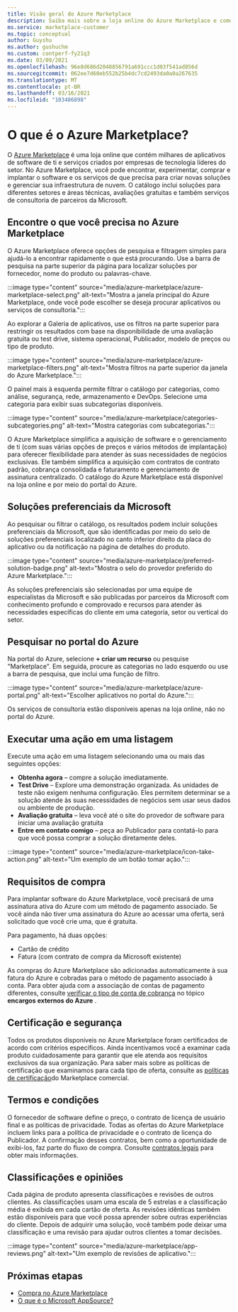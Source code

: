 ```yaml
---
title: Visão geral do Azure Marketplace
description: Saiba mais sobre a loja online do Azure Marketplace e como você pode encontrar e experimentar software e soluções.
ms.service: marketplace-customer
ms.topic: conceptual
author: Guyshu
ms.author: gushuchm
ms.custom: contperf-fy21q3
ms.date: 03/09/2021
ms.openlocfilehash: 96e8d686d2048856791a691ccc1d03f541ad856d
ms.sourcegitcommit: 062ee7d60eb552b25b4dc7cd2493da0a0a267635
ms.translationtype: MT
ms.contentlocale: pt-BR
ms.lasthandoff: 03/16/2021
ms.locfileid: "103486898"
---
```

# <a name="what-is-azure-marketplace"></a>O que é o Azure Marketplace?

O [Azure Marketplace](https://azuremarketplace.microsoft.com/marketplace/apps/category/security) é uma loja online que contém milhares de aplicativos de software de ti e serviços criados por empresas de tecnologia líderes do setor. No Azure Marketplace, você pode encontrar, experimentar, comprar e implantar o software e os serviços de que precisa para criar novas soluções e gerenciar sua infraestrutura de nuvem. O catálogo inclui soluções para diferentes setores e áreas técnicas, avaliações gratuitas e também serviços de consultoria de parceiros da Microsoft.

## <a name="find-what-you-need-in-azure-marketplace"></a>Encontre o que você precisa no Azure Marketplace

O Azure Marketplace oferece opções de pesquisa e filtragem simples para ajudá-lo a encontrar rapidamente o que está procurando. Use a barra de pesquisa na parte superior da página para localizar soluções por fornecedor, nome do produto ou palavras-chave.

:::image type="content" source="media/azure-marketplace/azure-marketplace-select.png" alt-text="Mostra a janela principal do Azure Marketplace, onde você pode escolher se deseja procurar aplicativos ou serviços de consultoria.":::

Ao explorar a Galeria de aplicativos, use os filtros na parte superior para restringir os resultados com base na disponibilidade de uma avaliação gratuita ou test drive, sistema operacional, Publicador, modelo de preços ou tipo de produto.

:::image type="content" source="media/azure-marketplace/azure-marketplace-filters.png" alt-text="Mostra filtros na parte superior da janela do Azure Marketplace.":::

O painel mais à esquerda permite filtrar o catálogo por categorias, como análise, segurança, rede, armazenamento e DevOps. Selecione uma categoria para exibir suas subcategorias disponíveis.

:::image type="content" source="media/azure-marketplace/categories-subcategories.png" alt-text="Mostra categorias com subcategorias.":::

O Azure Marketplace simplifica a aquisição de software e o gerenciamento de ti (com suas várias opções de preços e vários métodos de implantação) para oferecer flexibilidade para atender às suas necessidades de negócios exclusivas. Ele também simplifica a aquisição com contratos de contrato padrão, cobrança consolidada e faturamento e gerenciamento de assinatura centralizado. O catálogo do Azure Marketplace está disponível na loja online e por meio do portal do Azure.

## <a name="microsoft-preferred-solutions"></a>Soluções preferenciais da Microsoft

Ao pesquisar ou filtrar o catálogo, os resultados podem incluir soluções preferenciais da Microsoft, que são identificadas por meio do selo de soluções preferenciais localizado no canto inferior direito da placa do aplicativo ou da notificação na página de detalhes do produto.

:::image type="content" source="media/azure-marketplace/preferred-solution-badge.png" alt-text="Mostra o selo do provedor preferido do Azure Marketplace.":::

As soluções preferenciais são selecionadas por uma equipe de especialistas da Microsoft e são publicadas por parceiros da Microsoft com conhecimento profundo e comprovado e recursos para atender às necessidades específicas do cliente em uma categoria, setor ou vertical do setor.

## <a name="search-in-the-azure-portal"></a>Pesquisar no portal do Azure

Na portal do Azure, selecione **+ criar um recurso** ou pesquise "Marketplace". Em seguida, procure as categorias no lado esquerdo ou use a barra de pesquisa, que inclui uma função de filtro.

:::image type="content" source="media/azure-marketplace/azure-portal.png" alt-text="Escolher aplicativos no portal do Azure.":::

Os serviços de consultoria estão disponíveis apenas na loja online, não no portal do Azure.

## <a name="take-action-on-a-listing"></a>Executar uma ação em uma listagem

Execute uma ação em uma listagem selecionando uma ou mais das seguintes opções:

- **Obtenha agora** – compre a solução imediatamente.
- **Test Drive** – Explore uma demonstração organizada. As unidades de teste não exigem nenhuma configuração. Eles permitem determinar se a solução atende às suas necessidades de negócios sem usar seus dados ou ambiente de produção.
- **Avaliação gratuita** – leva você até o site do provedor de software para iniciar uma avaliação gratuita
- **Entre em contato comigo** – peça ao Publicador para contatá-lo para que você possa comprar a solução diretamente deles.

:::image type="content" source="media/azure-marketplace/icon-take-action.png" alt-text="Um exemplo de um botão tomar ação.":::

## <a name="purchasing-requirements"></a>Requisitos de compra

Para implantar software do Azure Marketplace, você precisará de uma assinatura ativa do Azure com um método de pagamento associado. Se você ainda não tiver uma assinatura do Azure ao acessar uma oferta, será solicitado que você crie uma, que é gratuita.

Para pagamento, há duas opções:  

- Cartão de crédito
- Fatura (com contrato de compra da Microsoft existente)

As compras do Azure Marketplace são adicionadas automaticamente à sua fatura do Azure e cobradas para o método de pagamento associado à conta. Para obter ajuda com a associação de contas de pagamento diferentes, consulte [verificar o tipo de conta de cobrança](/azure/cost-management-billing/understand/understand-azure-marketplace-charges#check-billing-account-type) no tópico **encargos externos do Azure** .

## <a name="certification-and-security"></a>Certificação e segurança

Todos os produtos disponíveis no Azure Marketplace foram certificados de acordo com critérios específicos. Ainda incentivamos você a examinar cada produto cuidadosamente para garantir que ele atenda aos requisitos exclusivos da sua organização. Para saber mais sobre as políticas de certificação que examinamos para cada tipo de oferta, consulte as [políticas de certificação](/legal/marketplace/certification-policies)do Marketplace comercial.

## <a name="terms-and-conditions"></a>Termos e condições

O fornecedor de software define o preço, o contrato de licença de usuário final e as políticas de privacidade. Todas as ofertas do Azure Marketplace incluem links para a política de privacidade e o contrato de licença do Publicador. A confirmação desses contratos, bem como a oportunidade de exibi-los, faz parte do fluxo de compra. Consulte [contratos legais](legal-contracts.md) para obter mais informações.

## <a name="ratings-and-reviews"></a>Classificações e opiniões

Cada página de produto apresenta classificações e revisões de outros clientes. As classificações usam uma escala de 5 estrelas e a classificação média é exibida em cada cartão de oferta. As revisões idênticas também estão disponíveis para que você possa aprender sobre outras experiências do cliente. Depois de adquirir uma solução, você também pode deixar uma classificação e uma revisão para ajudar outros clientes a tomar decisões.

:::image type="content" source="media/azure-marketplace/app-reviews.png" alt-text="Um exemplo de revisões de aplicativo.":::

## <a name="next-steps"></a>Próximas etapas

- [Compra no Azure Marketplace](azure-purchasing-invoicing.md)
- [O que é o Microsoft AppSource?](appsource-overview.md)
